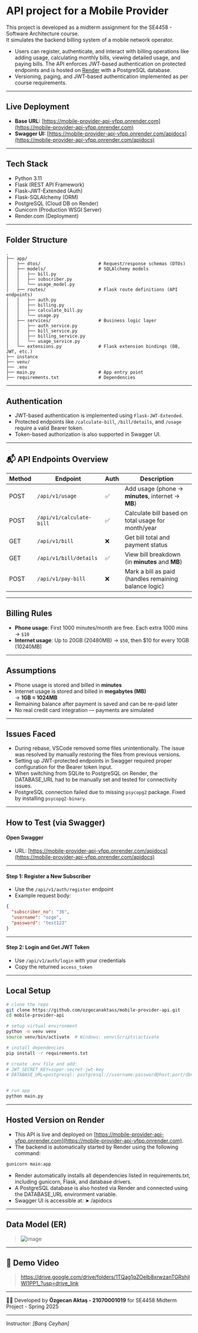 # API project for a Mobile Provider 

This project is developed as a midterm assignment for the SE4458 - Software Architecture course.  
It simulates the backend billing system of a mobile network operator.

- Users can register, authenticate, and interact with billing operations like adding usage, calculating monthly bills, viewing detailed usage, and paying bills. The API enforces JWT-based authentication on protected endpoints and is hosted on [Render](https://render.com) with a PostgreSQL database.
- Versioning, paging, and JWT-based authentication implemented as per course requirements.

---

## Live Deployment

- **Base URL:** [https://mobile-provider-api-vfpp.onrender.com](https://mobile-provider-api-vfpp.onrender.com)
- **Swagger UI:** [https://mobile-provider-api-vfpp.onrender.com/apidocs](https://mobile-provider-api-vfpp.onrender.com/apidocs)

---

## Tech Stack

- Python 3.11
- Flask (REST API Framework)
- Flask-JWT-Extended (Auth)
- Flask-SQLAlchemy (ORM)
- PostgreSQL (Cloud DB on Render)
- Gunicorn (Production WSGI Server)
- Render.com (Deployment)

---

## Folder Structure

```
.
├── app/
│   ├── dtos/                      # Request/response schemas (DTOs)
│   ├── models/                    # SQLAlchemy models
│   │   ├── bill.py
│   │   ├── subscriber.py
│   │   └── usage_model.py
│   ├── routes/                    # Flask route definitions (API endpoints)
│   │   ├── auth.py
│   │   ├── billing.py
│   │   ├── calculate_bill.py
│   │   └── usage.py
│   ├── services/                  # Business logic layer
│   │   ├── auth_service.py
│   │   ├── bill_service.py
│   │   ├── billing_service.py
│   │   └── usage_service.py
│   └── extensions.py              # Flask extension bindings (DB, JWT, etc.)
├── instance                
├── venv/                          
├── .env                          
├── main.py                        # App entry point
├── requirements.txt               # Dependencies
```

---

## Authentication

- JWT-based authentication is implemented using `Flask-JWT-Extended`.
- Protected endpoints like `/calculate-bill`, `/bill/details`, and `/usage` require a valid Bearer token.
- Token-based authorization is also supported in Swagger UI.

---

## 📬 API Endpoints Overview

| Method | Endpoint                   | Auth | Description                                             |
|--------|----------------------------|------|---------------------------------------------------------|
| POST   | `/api/v1/usage`            | ✅   | Add usage (phone → **minutes**, internet → **MB**)     |
| POST   | `/api/v1/calculate-bill`   | ✅   | Calculate bill based on total usage for month/year      |
| GET    | `/api/v1/bill`             | ❌   | Get bill total and payment status                       |
| GET    | `/api/v1/bill/details`     | ✅   | View bill breakdown (in **minutes** and **MB**)         |
| POST   | `/api/v1/pay-bill`         | ❌   | Mark a bill as paid (handles remaining balance logic)   |

---

## Billing Rules

- **Phone usage**: First 1000 minutes/month are free. Each extra 1000 mins → `$10`
- **Internet usage**: Up to 20GB (20480MB) → `$50`, then $10 for every 10GB (10240MB)

---

## Assumptions

- Phone usage is stored and billed in **minutes**
- Internet usage is stored and billed in **megabytes (MB)**  
  → **1GB = 1024MB**
- Remaining balance after payment is saved and can be re-paid later
- No real credit card integration — payments are simulated

---

## Issues Faced

- During rebase, VSCode removed some files unintentionally. The issue was resolved by manually restoring the files from previous versions.
- Setting up JWT-protected endpoints in Swagger required proper configuration for the Bearer token input.
- When switching from SQLite to PostgreSQL on Render, the DATABASE_URL had to be manually set and tested for connectivity issues.
- PostgreSQL connection failed due to missing `psycopg2` package. Fixed by installing `psycopg2-binary`.

---

## How to Test (via Swagger)

#### Open Swagger
- URL: [https://mobile-provider-api-vfpp.onrender.com/apidocs](https://mobile-provider-api-vfpp.onrender.com/apidocs)

---

#### Step 1: Register a New Subscriber
- Use the `/api/v1/auth/register` endpoint
- Example request body:
```json
{
  "subscriber_no": "36",
  "username": "ozge",
  "password": "test123"
}
```

---
#### Step 2: Login and Get JWT Token
- Use `/api/v1/auth/login` with your credentials
- Copy the returned `access_token`

---


## Local Setup

```bash
# clone the repo
git clone https://github.com/ozgecanaktass/mobile-provider-api.git
cd mobile-provider-api

# setup virtual environment
python -m venv venv
source venv/bin/activate  # Windows: venv\Scripts\activate

# install dependencies
pip install -r requirements.txt

# create .env file and add:
# JWT_SECRET_KEY=super-secret-jwt-key
# DATABASE_URL=postgresql: postgresql://username:password@host:port/dbname


# run app
python main.py
```

---

## Hosted Version on Render

- This API is live and deployed on [https://mobile-provider-api-vfpp.onrender.com](https://mobile-provider-api-vfpp.onrender.com).
- The backend is automatically started by Render using the following command:

```bash
gunicorn main:app
```
- Render automatically installs all dependencies listed in requirements.txt, including gunicorn, Flask, and database drivers.
- A PostgreSQL database is also hosted via Render and connected using the DATABASE_URL environment variable.
- Swagger UI is accessible at: ➤ /apidocs

---

## Data Model (ER)

> ![image](https://github.com/user-attachments/assets/f171c470-a25d-4c58-ba1c-0d956355513a)

---

## 🎥 Demo Video

> https://drive.google.com/drive/folders/1TQag1qZOeIb8xrwzanTGRshjlWI1PP1_?usp=drive_link

---


👨‍💻 Developed by **Özgecan Aktaş - 21070001019** for SE4458 Midterm Project - Spring 2025

---

Instructor: *[Barış Ceyhan]*
